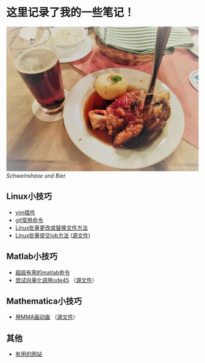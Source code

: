 ﻿# 这里记录了我的一些笔记！

![lecker](./figs/lecker_small.jpg)
*Schweinshaxe und Bier.*

## Linux小技巧
- [vim插件](./linux/vim插件/vim插件.md)
- [git常用命令](./linux/git常用命令/git常用命令.md)
- [Linux批量更改或替换文件方法](./linux/Linux批量更改或替换文件方法.md)
- [Linux批量提交job方法](./linux/一次性提交多个job的方法/一次性提交多个job的方法.md) ([源文件](./linux/一次性提交多个job的方法/mulgo))

## Matlab小技巧
- [超级有用的matlab命令](matlab/超级有用的matlab命令.md)
- [尝试向量化调用ode45](matlab/向量化调用ode45/try_vectrorized_ode45.html) （[源文件](matlab/向量化调用ode45/try_vectrorized_ode45.mlx)）

## Mathematica小技巧
- [用MMA画动画](MMA/用MMA画动画/用MMA画动画.pdf) （[源文件](MMA/用MMA画动画/PlotMovieWithMMA.nb)）

## 其他
- [有用的网站](./others/有用的网站/有用的网站.md)